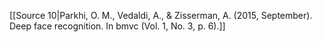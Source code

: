  [[Source 10|Parkhi, O. M., Vedaldi, A., & Zisserman, A. (2015, September). Deep face recognition. In bmvc (Vol. 1, No. 3, p. 6).]] 